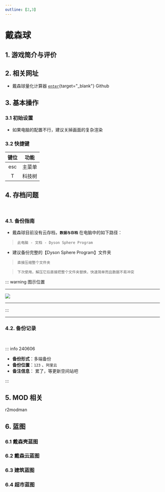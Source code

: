 ```yaml
---
outline: [2,3] 
---
```

# 戴森球


## 1. 游戏简介与评价


## 2. 相关网址

- 戴森球量化计算器 [`enter`](https://github.com/DSPCalculator/dsp-calc){target="_blank"} <Badge type='info'>Github</Badge>

## 3. 基本操作

### 3.1 初始设置

- 如果电脑的配置不行，建议关掉画面的复杂渲染

### 3.2 快捷键
|键位|功能|
|:---:|:---:|
|esc|主菜单|
|T|科技树|


## 4. 存档问题

<br/>

### 4.1. 备份指南

- 戴森球目前没有云存档，**`数据与存档`** 在电脑中的如下路径：

> `此电脑 - 文档 - Dyson Sphere Program`

- 建议备份完整的【Dyson Sphere Program】文件夹

> `直接压缩整个文件夹`

> `下次使用，解压它后直接把整个文件夹替换，快速简单而且数据不易冲突`

::: warning <Badge type='warning'>图示位置</Badge>

---

![](/notesPic/202405071323.png)

---

:::

---

### 4.2. 备份记录

<br/>

::: info <Badge type='info'>240606</Badge>

- **备份形式**：多端备份
- **备份位置**：`123` 、`阿里云`
- **备注信息**： 累了，等更新空间站吧

:::

## 5. MOD 相关

r2modman 

## 6. 蓝图
### 6.1 戴森壳蓝图
### 6.2 戴森云蓝图
### 6.3 建筑蓝图
### 6.4 超市蓝图